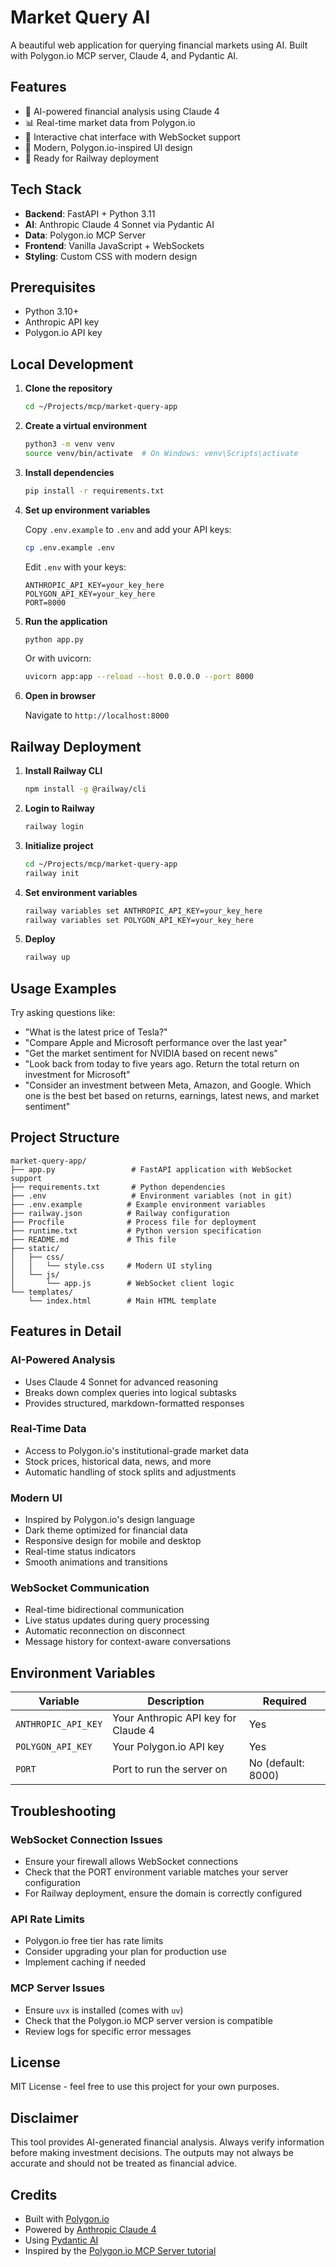 # Market Query AI

A beautiful web application for querying financial markets using AI. Built with Polygon.io MCP server, Claude 4, and Pydantic AI.

## Features

- 🤖 AI-powered financial analysis using Claude 4
- 📊 Real-time market data from Polygon.io
- 💬 Interactive chat interface with WebSocket support
- 🎨 Modern, Polygon.io-inspired UI design
- 🚀 Ready for Railway deployment

## Tech Stack

- **Backend**: FastAPI + Python 3.11
- **AI**: Anthropic Claude 4 Sonnet via Pydantic AI
- **Data**: Polygon.io MCP Server
- **Frontend**: Vanilla JavaScript + WebSockets
- **Styling**: Custom CSS with modern design

## Prerequisites

- Python 3.10+
- Anthropic API key
- Polygon.io API key

## Local Development

1. **Clone the repository**
   ```bash
   cd ~/Projects/mcp/market-query-app
   ```

2. **Create a virtual environment**
   ```bash
   python3 -m venv venv
   source venv/bin/activate  # On Windows: venv\Scripts\activate
   ```

3. **Install dependencies**
   ```bash
   pip install -r requirements.txt
   ```

4. **Set up environment variables**
   
   Copy `.env.example` to `.env` and add your API keys:
   ```bash
   cp .env.example .env
   ```
   
   Edit `.env` with your keys:
   ```
   ANTHROPIC_API_KEY=your_key_here
   POLYGON_API_KEY=your_key_here
   PORT=8000
   ```

5. **Run the application**
   ```bash
   python app.py
   ```
   
   Or with uvicorn:
   ```bash
   uvicorn app:app --reload --host 0.0.0.0 --port 8000
   ```

6. **Open in browser**
   
   Navigate to `http://localhost:8000`

## Railway Deployment

1. **Install Railway CLI**
   ```bash
   npm install -g @railway/cli
   ```

2. **Login to Railway**
   ```bash
   railway login
   ```

3. **Initialize project**
   ```bash
   cd ~/Projects/mcp/market-query-app
   railway init
   ```

4. **Set environment variables**
   ```bash
   railway variables set ANTHROPIC_API_KEY=your_key_here
   railway variables set POLYGON_API_KEY=your_key_here
   ```

5. **Deploy**
   ```bash
   railway up
   ```

## Usage Examples

Try asking questions like:

- "What is the latest price of Tesla?"
- "Compare Apple and Microsoft performance over the last year"
- "Get the market sentiment for NVIDIA based on recent news"
- "Look back from today to five years ago. Return the total return on investment for Microsoft"
- "Consider an investment between Meta, Amazon, and Google. Which one is the best bet based on returns, earnings, latest news, and market sentiment"

## Project Structure

```
market-query-app/
├── app.py                 # FastAPI application with WebSocket support
├── requirements.txt       # Python dependencies
├── .env                   # Environment variables (not in git)
├── .env.example          # Example environment variables
├── railway.json          # Railway configuration
├── Procfile              # Process file for deployment
├── runtime.txt           # Python version specification
├── README.md             # This file
├── static/
│   ├── css/
│   │   └── style.css     # Modern UI styling
│   └── js/
│       └── app.js        # WebSocket client logic
└── templates/
    └── index.html        # Main HTML template
```

## Features in Detail

### AI-Powered Analysis
- Uses Claude 4 Sonnet for advanced reasoning
- Breaks down complex queries into logical subtasks
- Provides structured, markdown-formatted responses

### Real-Time Data
- Access to Polygon.io's institutional-grade market data
- Stock prices, historical data, news, and more
- Automatic handling of stock splits and adjustments

### Modern UI
- Inspired by Polygon.io's design language
- Dark theme optimized for financial data
- Responsive design for mobile and desktop
- Real-time status indicators
- Smooth animations and transitions

### WebSocket Communication
- Real-time bidirectional communication
- Live status updates during query processing
- Automatic reconnection on disconnect
- Message history for context-aware conversations

## Environment Variables

| Variable | Description | Required |
|----------|-------------|----------|
| `ANTHROPIC_API_KEY` | Your Anthropic API key for Claude 4 | Yes |
| `POLYGON_API_KEY` | Your Polygon.io API key | Yes |
| `PORT` | Port to run the server on | No (default: 8000) |

## Troubleshooting

### WebSocket Connection Issues
- Ensure your firewall allows WebSocket connections
- Check that the PORT environment variable matches your server configuration
- For Railway deployment, ensure the domain is correctly configured

### API Rate Limits
- Polygon.io free tier has rate limits
- Consider upgrading your plan for production use
- Implement caching if needed

### MCP Server Issues
- Ensure `uvx` is installed (comes with `uv`)
- Check that the Polygon.io MCP server version is compatible
- Review logs for specific error messages

## License

MIT License - feel free to use this project for your own purposes.

## Disclaimer

This tool provides AI-generated financial analysis. Always verify information before making investment decisions. The outputs may not always be accurate and should not be treated as financial advice.

## Credits

- Built with [Polygon.io](https://polygon.io/)
- Powered by [Anthropic Claude 4](https://www.anthropic.com/)
- Using [Pydantic AI](https://ai.pydantic.dev/)
- Inspired by the [Polygon.io MCP Server tutorial](https://polygon.io/blog/querying-financial-markets-with-the-polgon-io-mcp-server-claude-4-and-pydantic-ai)


